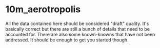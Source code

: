 10m_aerotropolis
==

All the data contained here should be considered "draft" quality. It's basically
correct but there are still a bunch of details that need to be accounted
for. There are also some known-knowns that have not been addressed. It should be
enough to get you started though.
